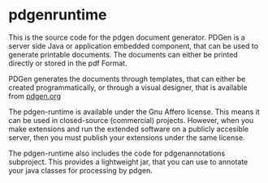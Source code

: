 # pdgenruntime
This is the source code for the pdgen document generator.
PDGen is a server side Java or application embedded component, that can be used to generate printable documents.
The documents can either be printed directly or stored in the pdf Format.

PDGen generates the documents through templates, that can either be created programmatically, or through a visual designer, that is available 
from [pdgen.org](http://pdgen.org)

The pdgen-runtime is available under the Gnu Affero license. This means it can be used in closed-source (commercial) projects.
However, when you make extensions and run the extended software on a publicly accesible server, then you must publish your extensions under the same license.

The pdgen-runtime also includes the code for pdgenannotations subproject. This provides a lightweight jar, that you can use to annotate your java classes for processing by pdgen.